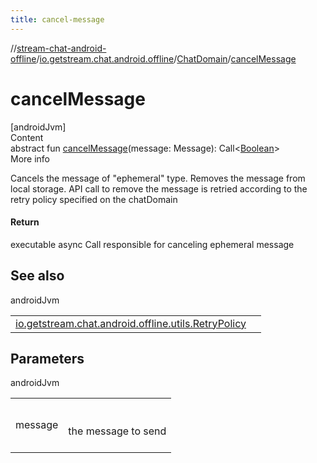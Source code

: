 ```yaml
---
title: cancel-message
---
```

//[stream-chat-android-offline](../../../index.md)/[io.getstream.chat.android.offline](../index.md)/[ChatDomain](index.md)/[cancelMessage](cancelMessage.md)



# cancelMessage  
[androidJvm]  
Content  
abstract fun [cancelMessage](cancelMessage.md)(message: Message): Call&lt;[Boolean](https://kotlinlang.org/api/latest/jvm/stdlib/kotlin/-boolean/index.html)&gt;  
More info  


Cancels the message of "ephemeral" type. Removes the message from local storage. API call to remove the message is retried according to the retry policy specified on the chatDomain



#### Return  


executable async Call responsible for canceling ephemeral message



## See also  
  
androidJvm  
  
| | |
|---|---|
| <a name="io.getstream.chat.android.offline/ChatDomain/cancelMessage/#io.getstream.chat.android.client.models.Message/PointingToDeclaration/"></a>[io.getstream.chat.android.offline.utils.RetryPolicy](../../io.getstream.chat.android.offline.utils/RetryPolicy/index.md)| <a name="io.getstream.chat.android.offline/ChatDomain/cancelMessage/#io.getstream.chat.android.client.models.Message/PointingToDeclaration/"></a>|
  


## Parameters  
  
androidJvm  
  
| | |
|---|---|
| <a name="io.getstream.chat.android.offline/ChatDomain/cancelMessage/#io.getstream.chat.android.client.models.Message/PointingToDeclaration/"></a>message| <a name="io.getstream.chat.android.offline/ChatDomain/cancelMessage/#io.getstream.chat.android.client.models.Message/PointingToDeclaration/"></a><br/><br/>the message to send<br/><br/>|
  
  




